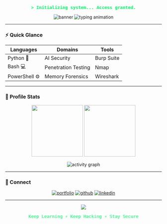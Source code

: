 <!-- ===================================================== -->
<!-- Jerome Andrew K — GitHub-Safe Animated Terminal README -->
<!-- Works perfectly on GitHub with dynamic SVG animations -->
<!-- ===================================================== -->

<div align="center">

<p style="color:#00FF66;font-family:'Fira Code',monospace;font-size:14px;">
  <strong>&gt; Initializing system... Access granted.</strong>
</p>

<!-- Animated banner -->
<img src="https://capsule-render.vercel.app/api?type=waving&color=00FF66&height=200&section=header&text=Jerome%20Andrew%20K&fontColor=000000&fontSize=60&fontAlignY=35&animation=fadeIn&fontAlign=50" alt="banner"/>

<!-- Typing animation -->
<img src="https://readme-typing-svg.demolab.com?font=Fira+Code&weight=500&size=20&pause=1000&color=00FF66&center=true&vCenter=true&width=600&lines=Cyber+Hacker+|+AI+Security+|+Forensics;Breaking+systems+to+build+them+stronger;Think+like+a+hacker,+defend+like+a+guardian" alt="typing animation"/>

</div>

---

### ⚡ Quick Glance
<div align="center">

| Languages | Domains | Tools |
|------------|----------|--------|
| Python 🐍 | AI Security | Burp Suite |
| Bash 💻 | Penetration Testing | Nmap |
| PowerShell ⚙️ | Memory Forensics | Wireshark |

</div>

---

### 🧠 Profile Stats
<p align="center">
  <img src="https://github-readme-stats.vercel.app/api?username=Jery0843&show_icons=true&theme=merko&hide_border=true&bg_color=000000&title_color=00FF66&icon_color=00FF66" height="165" />
  <img src="https://github-readme-streak-stats.demolab.com?user=Jery0843&theme=merko&hide_border=true&background=000000&ring=00FF66&fire=00FF66&currStreakLabel=00FF66" height="165" />
</p>

<p align="center">
  <img src="https://github-readme-activity-graph.vercel.app/graph?username=Jery0843&theme=github-dark&bg_color=000000&color=00FF66&line=00FF66&point=00FF66&area=true&hide_border=true" alt="activity graph"/>
</p>

---

### 🧩 Connect
<p align="center">
  <a href="https://jerome.co.in"><img src="https://img.shields.io/badge/Portfolio-00FF66?style=for-the-badge&logo=About.me&logoColor=white" alt="portfolio"></a>
  <a href="https://github.com/Jery0843"><img src="https://img.shields.io/badge/GitHub-000000?style=for-the-badge&logo=github&logoColor=00FF66" alt="github"></a>
  <a href="https://linkedin.com/in/jerome-andrew-k-093b2620a"><img src="https://img.shields.io/badge/LinkedIn-00FF66?style=for-the-badge&logo=linkedin&logoColor=white" alt="linkedin"></a>
</p>

---

<div align="center">
  <img src="https://capsule-render.vercel.app/api?type=waving&color=00FF66&height=100&section=footer" />
  <p style="font-family:'Fira Code',monospace;color:#00FF66;">Keep Learning ⚡ Keep Hacking ⚡ Stay Secure</p>
</div>
